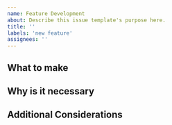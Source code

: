 ```yaml
---
name: Feature Development
about: Describe this issue template's purpose here.
title: ''
labels: 'new feature'
assignees: ''
---
```


## What to make

<!-- 만들어야 하는 기능에 대해 설명해주세요. 필요에 따라 스크린샷도 첨부해주세요! -->

## Why is it necessary

<!-- 왜 이 기능이 필요한지 써주세요. -->

## Additional Considerations

<!-- Optional 해당 기능을 만드는데 추가적으로 고려할 사항에 대해 써주세요 -->
